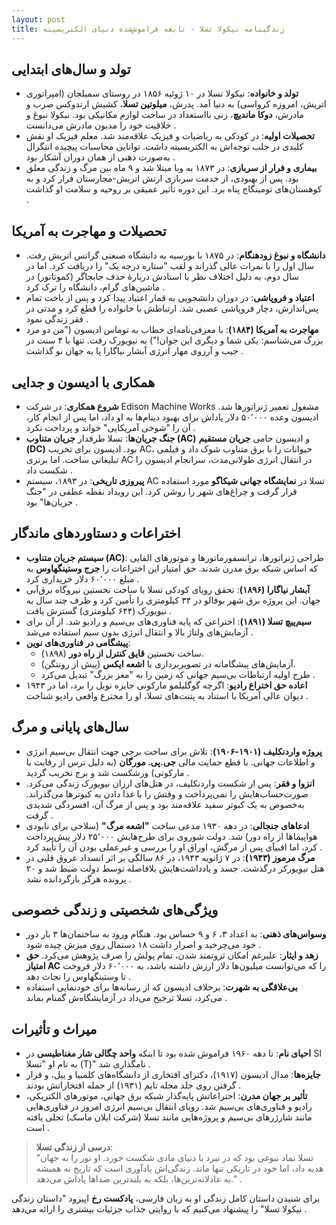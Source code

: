 ```yaml
---
layout: post
title: زندگینامه نیکولا تسلا - نابغه فراموش‌شده دنیای الکتریسیته
---
```


## تولد و سال‌های ابتدایی
- **تولد و خانواده**: نیکولا تسلا در ۱۰ ژوئیه ۱۸۵۶ در روستای سمیلجان (امپراتوری اتریش، امروزه کرواسی) به دنیا آمد. پدرش، **میلوتین تسلا**، کشیش ارتدوکس صرب و مادرش، **دوکا ماندیچ**، زنی بااستعداد در ساخت لوازم مکانیکی بود. نیکولا نبوغ و خلاقیت خود را مدیون مادرش می‌دانست .
- **تحصیلات اولیه**: در کودکی به ریاضیات و فیزیک علاقه‌مند شد. معلم فیزیک او نقش کلیدی در جلب توجه‌اش به الکتریسیته داشت. توانایی محاسبات پیچیده انتگرال به‌صورت ذهنی از همان دوران آشکار بود .
- **بیماری و فرار از سربازی**: در ۱۸۷۳ به وبا مبتلا شد و ۹ ماه بین مرگ و زندگی معلق بود. پس از بهبودی، از خدمت سربازی ارتش اتریش-مجارستان فرار کرد و به کوهستان‌های تومینگاج پناه برد. این دوره تأثیر عمیقی بر روحیه و سلامت او گذاشت .

## تحصیلات و مهاجرت به آمریکا
- **دانشگاه و نبوغ زودهنگام**: در ۱۸۷۵ با بورسیه به دانشگاه صنعتی گراتس اتریش رفت. سال اول را با نمرات عالی گذراند و لقب "ستاره درجه یک" را دریافت کرد. اما در سال دوم، به دلیل اختلاف نظر با استادش دربارهٔ حذف جابجاگر (کموتاتور) در ماشین‌های گرام، دانشگاه را ترک کرد .
- **اعتیاد و فروپاشی**: در دوران دانشجویی به قمار اعتیاد پیدا کرد و پس از باخت تمام پس‌اندازش، دچار فروپاشی عصبی شد. ارتباطش با خانواده را قطع کرد و مدتی در فقر زندگی نمود .
- **مهاجرت به آمریکا (۱۸۸۴)**: با معرفی‌نامه‌ای خطاب به توماس ادیسون ("من دو مرد بزرگ می‌شناسم: یکی شما و دیگری این جوان!") به نیویورک رفت. تنها با ۴ سنت در جیب و آرزوی مهار انرژی آبشار نیاگارا پا به جهان نو گذاشت .

## همکاری با ادیسون و جدایی
- **شروع همکاری**: در شرکت Edison Machine Works مشغول تعمیر ژنراتورها شد. ادیسون وعده ۵۰٬۰۰۰ دلار پاداش برای بهبود دینام‌ها به او داد، اما پس از انجام کار، آن را "شوخی آمریکایی" خواند و پرداخت نکرد .
- **جنگ جریان‌ها**: تسلا طرفدار **جریان متناوب (AC)** و ادیسون حامی **جریان مستقیم (DC)** بود. ادیسون برای تخریب AC، حیوانات را با برق متناوب شوک داد و فیلمی تبلیغاتی ساخت. اما برتری AC در انتقال انرژی طولانی‌مدت، سرانجام ادیسون را شکست داد .
- **پیروزی تاریخی**: در ۱۸۹۳، سیستم AC تسلا در **نمایشگاه جهانی شیکاگو** مورد استفاده قرار گرفت و چراغ‌های شهر را روشن کرد. این رویداد نقطه عطفی در "جنگ جریان‌ها" بود .

## اختراعات و دستاوردهای ماندگار
- **سیستم جریان متناوب (AC)**: طراحی ژنراتورها، ترانسفورماتورها و موتورهای القایی که اساس شبکه برق مدرن شدند. حق امتیاز این اختراعات را **جرج وستینگهاوس** به مبلغ ۶۰٬۰۰۰ دلار خریداری کرد .
- **آبشار نیاگارا (۱۸۹۶)**: تحقق رویای کودکی تسلا با ساخت نخستین نیروگاه برق‌آبی جهان. این پروژه برق شهر بوفالو در ۳۴ کیلومتری را تأمین کرد و ظرف چند سال به نیویورک (۶۴۴ کیلومتری) گسترش یافت .
- **سیم‌پیچ تسلا (۱۸۹۱)**: اختراعی که پایه فناوری‌های بی‌سیم و رادیو شد. از آن برای آزمایش‌های ولتاژ بالا و انتقال انرژی بدون سیم استفاده می‌شد .
- **پیشگامی در فناوری‌های نوین**: 
  - ساخت نخستین **قایق کنترل از راه دور** (۱۸۹۸).
  - آزمایش‌های پیشگامانه در تصویربرداری با **اشعه ایکس** (پیش از رونتگن).
  - طرح اولیه ارتباطات بی‌سیم جهانی که زمین را به "مغز بزرگ" تبدیل می‌کرد .
- **اعاده حق اختراع رادیو**: اگرچه گوگلیلمو مارکونی جایزه نوبل را برد، اما در ۱۹۴۳ دیوان عالی آمریکا با استناد به پتنت‌های تسلا، او را مخترع واقعی رادیو شناخت .

## سال‌های پایانی و مرگ
- **پروژه واردنکلیف (۱۹۰۱-۱۹۰۶)**: تلاش برای ساخت برجی جهت انتقال بی‌سیم انرژی و اطلاعات جهانی. با قطع حمایت مالی **جی.پی. مورگان** (به دلیل ترس از رقابت با مارکونی) ورشکست شد و برج تخریب گردید .
- **انزوا و فقر**: پس از شکست واردنکلیف، در هتل‌های ارزان نیویورک زندگی می‌کرد. صورت‌حساب‌هایش را نمی‌پرداخت و وقتش را با غذا دادن به کبوترها می‌گذراند. به‌خصوص به یک کبوتر سفید علاقه‌مند بود و پس از مرگ آن، افسردگی شدیدی گرفت .
- **ادعاهای جنجالی**: در دهه ۱۹۳۰ مدعی ساخت **"اشعه مرگ"** (سلاحی برای نابودی هواپیماها از راه دور) شد. دولت شوروی برای طرح‌هایش ۲۵٬۰۰۰ دلار پیش‌پرداخت کرد، اما افبیآی پس از مرگش، اوراق او را بررسی و غیرعملی بودن آن را تأیید کرد .
- **مرگ مرموز (۱۹۴۳)**: در ۷ ژانویه ۱۹۴۳، در ۸۶ سالگی بر اثر انسداد عروق قلبی در هتل نیویورکر درگذشت. جسد و یادداشت‌هایش بلافاصله توسط دولت ضبط شد و ۲۰ پرونده هرگز بازگردانده نشد .

## ویژگی‌های شخصیتی و زندگی خصوصی
- **وسواس‌های ذهنی**: به اعداد ۳، ۶ و ۹ حساس بود. هنگام ورود به ساختمان‌ها ۳ بار دور خود می‌چرخید و اصرار داشت ۱۸ دستمال روی میزش چیده شود .
- **زهد و ایثار**: علیرغم امکان ثروتمند شدن، تمام پولش را صرف پژوهش می‌کرد. **حق امتیاز AC** را که می‌توانست میلیون‌ها دلار ارزش داشته باشد، به ۶۰٬۰۰۰ دلار فروخت تا وستینگهاوس را نجات دهد .
- **بی‌علاقگی به شهرت**: برخلاف ادیسون که از رسانه‌ها برای خودنمایی استفاده می‌کرد، تسلا ترجیح می‌داد در آزمایشگاه‌ش گمنام بماند .

## میراث و تأثیرات
- **احیای نام**: تا دهه ۱۹۶۰ فراموش شده بود تا اینکه **واحد چگالی شار مغناطیسی** در SI به نام او "تسلا (T)" نامگذاری شد .
- **جایزه‌ها**: مدال ادیسون (۱۹۱۷)، دکترای افتخاری از دانشگاه‌های کلمبیا و ییل، و قرار گرفتن روی جلد مجله تایم (۱۹۳۱) از جمله افتخاراتش بودند .
- **تأثیر بر جهان مدرن**: اختراعاتش پایه‌گذار شبکه برق جهانی، موتورهای الکتریکی، رادیو و فناوری‌های بی‌سیم شد. رویای انتقال بی‌سیم انرژی امروز در فناوری‌هایی مانند شارژرهای بی‌سیم و پروژه‌هایی مانند تسلا (شرکت ایلان ماسک) تجلی یافته است .

> **درسی از زندگی تسلا**:  
> "تسلا نماد نبوغی بود که در نبرد با دنیای مادی شکست خورد. او نور را به جهان هدیه داد، اما خود در تاریکی تنها ماند. زندگی‌اش یادآوری است که تاریخ نه همیشه به عادلانه‌ترین‌ها، بلکه به بلندترین صداها پاداش می‌دهد." .

برای شنیدن داستان کامل زندگی او به زبان فارسی، **پادکست رخ** اپیزود "داستان زندگی نیکولا تسلا" را پیشنهاد می‌کنیم که با روایتی جذاب جزئیات بیشتری را ارائه می‌دهد .
